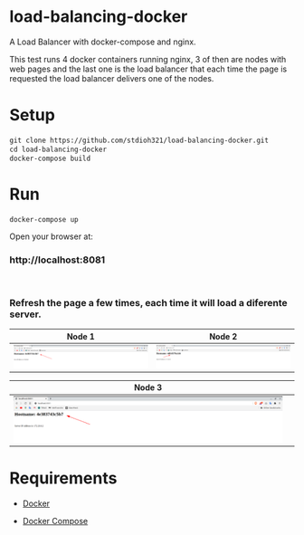 # load-balancing-docker
A Load Balancer with docker-compose and nginx.

This test runs 4 docker containers running nginx, 3 of then are nodes with web pages and the last one is the load balancer that each time the page is requested the load balancer delivers one of the nodes.


# Setup 
```
git clone https://github.com/stdioh321/load-balancing-docker.git
cd load-balancing-docker
docker-compose build
```

# Run
```
docker-compose up
```
Open your browser at:

### **http://localhost:8081**

<br>

### **Refresh the page a few times, each time it will load a diferente server.**

Node 1|Node 2 
:---:|:---: 
![Node 1](./docs/screenshots/screenshot_01.png) |![Node 2](./docs/screenshots/screenshot_02.png)

Node 3|  |
:---:|:---: 
![Node 3](./docs/screenshots/screenshot_01.png) |


# Requirements

* [Docker](https://docs.docker.com/engine/install/ubuntu/)

* [Docker Compose](https://docs.docker.com/compose/install/)

